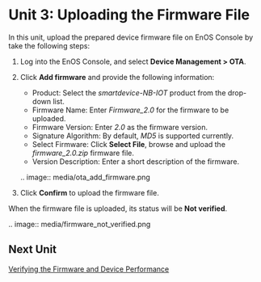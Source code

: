 # Unit 3: Uploading the Firmware File

In this unit, upload the prepared device firmware file on EnOS Console by take the following steps:

1. Log into the EnOS Console, and select **Device Management > OTA**.

2. Click **Add firmware** and provide the following information:
   - Product: Select the *smartdevice-NB-IOT* product from the drop-down list.
   - Firmware Name: Enter *Firmware_2.0* for the firmware to be uploaded.
   - Firmware Version: Enter *2.0* as the firmware version.
   - Signature Algorithm: By default, *MD5* is supported currently.
   - Select Firmware: Click **Select File**, browse and upload the *firmware_2.0.zip* firmware file.
   - Version Description: Enter a short description of the firmware.

   .. image:: media/ota_add_firmware.png

3. Click **Confirm** to upload the firmware file.

When the firmware file is uploaded, its status will be **Not verified**.

   .. image:: media/firmware_not_verified.png

## Next Unit

[Verifying the Firmware and Device Performance](verifying_firmware)

<!-- end -->
